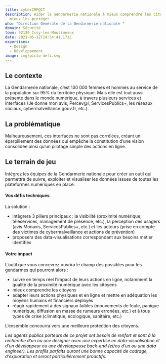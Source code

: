 ```yaml
---
title: cyberIMP@CT
description: Aider la Gendarmerie nationale à mieux comprendre les citoyens pour
  mieux les protéger
who: "Direction Générale de la Gendarmerie nationale "
domain: Sécurité
town: 92130 Issy-les-Moulineaux
date: 2021-05-12T14:54:41.173Z
expertises:
  - Design
  - Développement
image: img/picto-defi.svg
---
```

## Le contexte

La Gendarmerie nationale, c’est 130 000 femmes et hommes au service de la population sur 95% du territoire physique. Mais elle est tout aussi présente dans le monde numérique, à travers plusieurs services et interfaces (Je donne mon avis, Percev@l, ServicesPublics+, les réseaux sociaux, cybermalveillance.gouv.fr, etc.).

## La problématique

Malheureusement, ces interfaces ne sont pas corrélées, créant un éparpillement des données qui empêche la constitution d’une vision consolidée ainsi qu’un pilotage simple des actions en ligne. 

## Le terrain de jeu 

Intégrez les équipes de la Gendarmerie nationale pour créer un outil qui permettra de suivre, exploiter et visualiser les données issues de toutes les plateformes numériques en place. 

#### Vos défis techniques 

La solution : 
* intègrera 3 piliers principaux : la visibilité (proximité numérique, téléservices, management de présence, etc.), la perception des usagers (avis Monavis, ServicesPublics+, etc.) et les acteurs (prise en compte des victimes de cybermalveillance et actions de prévention)
* proposera des data-visualisations correspondant aux besoins métier identifiés

#### Votre impact 

L’outil que vous concevrez ouvrira le champ des possibles pour les gendarmes qui pourront alors : 
* suivre en temps réel l’impact de leurs actions en ligne, notamment la qualité de la proximité numérique avec les citoyens
* mieux comprendre les citoyens 
* adapter leurs actions physiques et en ligne et mettre en adéquation les moyens humains et financiers déployés 
* réagir rapidement à des signaux faibles (mouvements de foule, panique numérique, diffusion en masse de rumeurs erronées, etc.) et à tous types de crise (climatique, écologique, sanitaire, etc.)

L’ensemble concourra vers une meilleure protection des citoyens. 

_Les agents publics porteurs de ce projet ont besoin de renfort et sont à la recherche d’un ou une designer avec une expertise en data-visualisation et d’un développeur ou une développeuse back-end (et/ou d’un ou une data engineer). Les profils parfaits auront une bonne capacité de cadrage, d’exploration et seront particulièrement proactifs._